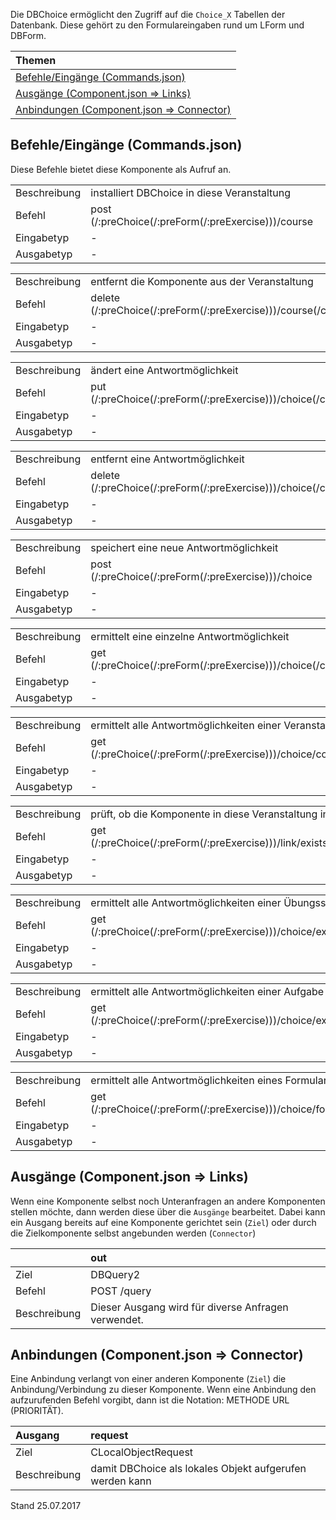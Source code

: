 Die DBChoice ermöglicht den Zugriff auf die `Choice_X` Tabellen der Datenbank. Diese gehört zu den Formulareingaben rund um LForm und DBForm.

| Themen |
| :- |
| [Befehle/Eingänge (Commands.json)](#eingaenge) |
| [Ausgänge (Component.json => Links)](#ausgaenge) |
| [Anbindungen (Component.json => Connector)](#anbindungen) |

## <a name='eingaenge'></a>Befehle/Eingänge (Commands.json)
Diese Befehle bietet diese Komponente als Aufruf an.

|||
| :----------- |:----- |
|Beschreibung| installiert DBChoice in diese Veranstaltung|
|Befehl| post (/:preChoice(/:preForm(/:preExercise)))/course|
|Eingabetyp| -|
|Ausgabetyp| -|

|||
| :----------- |:----- |
|Beschreibung| entfernt die Komponente aus der Veranstaltung|
|Befehl| delete (/:preChoice(/:preForm(/:preExercise)))/course(/course)/:courseid|
|Eingabetyp| -|
|Ausgabetyp| -|

|||
| :----------- |:----- |
|Beschreibung| ändert eine Antwortmöglichkeit|
|Befehl| put (/:preChoice(/:preForm(/:preExercise)))/choice(/choice)/:choiceid|
|Eingabetyp| -|
|Ausgabetyp| -|

|||
| :----------- |:----- |
|Beschreibung| entfernt eine Antwortmöglichkeit|
|Befehl| delete (/:preChoice(/:preForm(/:preExercise)))/choice(/choice)/:choiceid|
|Eingabetyp| -|
|Ausgabetyp| -|

|||
| :----------- |:----- |
|Beschreibung| speichert eine neue Antwortmöglichkeit|
|Befehl| post (/:preChoice(/:preForm(/:preExercise)))/choice|
|Eingabetyp| -|
|Ausgabetyp| -|

|||
| :----------- |:----- |
|Beschreibung| ermittelt eine einzelne Antwortmöglichkeit|
|Befehl| get (/:preChoice(/:preForm(/:preExercise)))/choice(/choice)/:choiceid|
|Eingabetyp| -|
|Ausgabetyp| -|

|||
| :----------- |:----- |
|Beschreibung| ermittelt alle Antwortmöglichkeiten einer Veranstaltung|
|Befehl| get (/:preChoice(/:preForm(/:preExercise)))/choice/course/:courseid|
|Eingabetyp| -|
|Ausgabetyp| -|

|||
| :----------- |:----- |
|Beschreibung| prüft, ob die Komponente in diese Veranstaltung installiert wurde|
|Befehl| get (/:preChoice(/:preForm(/:preExercise)))/link/exists/course/:courseid|
|Eingabetyp| -|
|Ausgabetyp| -|

|||
| :----------- |:----- |
|Beschreibung| ermittelt alle Antwortmöglichkeiten einer Übungsserie|
|Befehl| get (/:preChoice(/:preForm(/:preExercise)))/choice/exercisesheet/:esid|
|Eingabetyp| -|
|Ausgabetyp| -|

|||
| :----------- |:----- |
|Beschreibung| ermittelt alle Antwortmöglichkeiten einer Aufgabe|
|Befehl| get (/:preChoice(/:preForm(/:preExercise)))/choice/exercise/:eid|
|Eingabetyp| -|
|Ausgabetyp| -|

|||
| :----------- |:----- |
|Beschreibung| ermittelt alle Antwortmöglichkeiten eines Formulars|
|Befehl| get (/:preChoice(/:preForm(/:preExercise)))/choice/form/:formid|
|Eingabetyp| -|
|Ausgabetyp| -|


## <a name='ausgaenge'></a>Ausgänge (Component.json => Links)
Wenn eine Komponente selbst noch Unteranfragen an andere Komponenten stellen möchte, dann werden diese über die `Ausgänge` bearbeitet.
Dabei kann ein Ausgang bereits auf eine Komponente gerichtet sein (`Ziel`) oder durch die Zielkomponente selbst angebunden werden (`Connector`)

||out|
| :----------- |:----- |
|Ziel| DBQuery2|
|Befehl| POST /query|
|Beschreibung| Dieser Ausgang wird für diverse Anfragen verwendet.|


## <a name='anbindungen'></a>Anbindungen (Component.json => Connector)
Eine Anbindung verlangt von einer anderen Komponente (`Ziel`) die Anbindung/Verbindung zu dieser Komponente.
Wenn eine Anbindung den aufzurufenden Befehl vorgibt, dann ist die Notation: METHODE URL (PRIORITÄT).

|Ausgang|request|
| :----------- |:----- |
|Ziel| CLocalObjectRequest|
|Beschreibung| damit DBChoice als lokales Objekt aufgerufen werden kann|


Stand 25.07.2017
